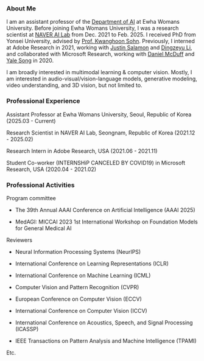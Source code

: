 ### About Me
I am an assistant professor of the <a href="https://ai.ewha.ac.kr/deptai/index.do">Department of AI</a> at Ewha Womans University. 
Before joining Ewha Womans University, I was a research scientist at <a href="https://naver-career.gitbook.io/en/teams/clova-cic/ai-lab">NAVER AI Lab</a> from Dec. 2021 to Feb. 2025. 
I received PhD from Yonsei University, advised by <a href="https://diml.yonsei.ac.kr/professor/">Prof. Kwanghoon Sohn</a>. 
Previously, I interned at Adobe Research in 2021, working with <a href="https://www.justinsalamon.com/">Justin Salamon</a> and <a href="https://dingzeyu.li/">Dingzeyu Li</a>, and collaborated with Microsoft Research, working with <a href="https://scholar.google.com/citations?user=m7Jr-b4AAAAJ&hl=en">Daniel McDuff</a> and <a href="https://people.csail.mit.edu/yalesong/home/">Yale Song</a> in 2020.

I am broadly interested in multimodal learning & computer vision. 
Mostly, I am interested in audio-visual/vision-language models, generative modeling, video understanding, and 3D vision, but not limited to.

### Professional Experience
Assistant Professor at Ewha Womans University, Seoul, Republic of Korea (2025.03 - Current)

Research Scientist in NAVER AI Lab, Seongnam, Republic of Korea (2021.12 - 2025.02)

Research Intern in Adobe Research, USA (2021.06 - 2021.11)

Student Co-worker (INTERNSHiP CANCELED BY COVID19) in Microsoft Research, USA (2020.04 - 2021.02)

### Professional Activities
Program committee
- The 39th Annual AAAI Conference on Artificial Intelligence (AAAI 2025)
  
- MedAGI: MICCAI 2023 1st International Workshop on Foundation Models for General Medical AI

Reviewers

- Neural Information Processing Systems (NeurIPS)

- International Conference on Learning Representations (ICLR)

- International Conference on Machine Learning (ICML)

- Computer Vision and Pattern Recognition (CVPR)

- European Conference on Computer Vision (ECCV)

- International Conference on Computer Vision (ICCV)

- International Conference on Acoustics, Speech, and Signal Processing (ICASSP)

- IEEE Transactions on Pattern Analysis and Machine Intelligence (TPAMI)

Etc.
